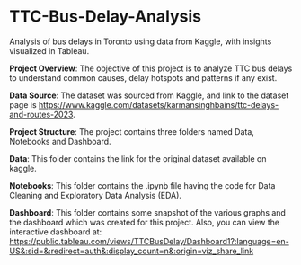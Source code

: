 # TTC-Bus-Delay-Analysis
Analysis of bus delays in Toronto using data from Kaggle, with insights visualized in Tableau.

**Project Overview**: The objective of this project is to analyze TTC bus delays to understand common causes, delay hotspots and patterns if any exist.

**Data Source**: The dataset was sourced from Kaggle, and link to the dataset page is https://www.kaggle.com/datasets/karmansinghbains/ttc-delays-and-routes-2023.

**Project Structure**: The project contains three folders named Data, Notebooks and Dashboard.
   
   **Data**: This folder contains the link for the original dataset available on kaggle.

   **Notebooks**: This folder contains the .ipynb file having the code for Data Cleaning and Exploratory Data Analysis (EDA).

   **Dashboard**: This folder contains some snapshot of the various graphs and the dashboard which was created for this project. Also, you can view the interactive dashboard at:        
               https://public.tableau.com/views/TTCBusDelay/Dashboard1?:language=en-US&:sid=&:redirect=auth&:display_count=n&:origin=viz_share_link
